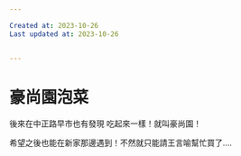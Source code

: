 ```yaml
---

Created at: 2023-10-26
Last updated at: 2023-10-26


---
```


# 豪尚園泡菜


後來在中正路早市也有發現 吃起來一樣！就叫豪尚園！

希望之後也能在新家那邊遇到！不然就只能請王言喻幫忙買了….

